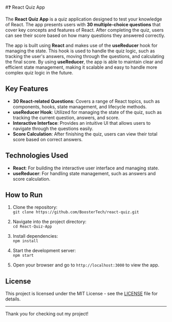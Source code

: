 #❓ React Quiz App

The **React Quiz App** is a quiz application designed to test your knowledge of React. The app presents users with **30 multiple-choice questions** that cover key concepts and features of React. After completing the quiz, users can see their score based on how many questions they answered correctly.

The app is built using **React** and makes use of the **useReducer** hook for managing the state. This hook is used to handle the quiz logic, such as tracking the user's answers, moving through the questions, and calculating the final score. By using **useReducer**, the app is able to maintain clear and efficient state management, making it scalable and easy to handle more complex quiz logic in the future.

## Key Features

- **30 React-related Questions**: Covers a range of React topics, such as components, hooks, state management, and lifecycle methods.
- **useReducer Hook**: Utilized for managing the state of the quiz, such as tracking the current question, answers, and score.
- **Interactive Interface**: Provides an intuitive UI that allows users to navigate through the questions easily.
- **Score Calculation**: After finishing the quiz, users can view their total score based on correct answers.

## Technologies Used

- **React**: For building the interactive user interface and managing state.
- **useReducer**: For handling state management, such as answers and score calculation.

## How to Run

1. Clone the repository:  
   `git clone https://github.com/BoosterTech/react-quiz.git`

2. Navigate into the project directory:  
   `cd React-Quiz-App`

3. Install dependencies:  
   `npm install`

4. Start the development server:  
   `npm start`

5. Open your browser and go to `http://localhost:3000` to view the app.

## License

This project is licensed under the MIT License - see the [LICENSE](LICENSE) file for details.

---

Thank you for checking out my project! 
